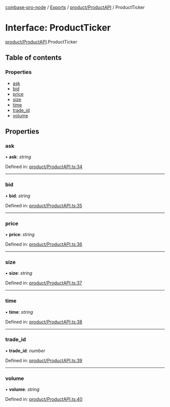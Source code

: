 [coinbase-pro-node](../README.md) / [Exports](../modules.md) / [product/ProductAPI](../modules/product_productapi.md) / ProductTicker

# Interface: ProductTicker

[product/ProductAPI](../modules/product_productapi.md).ProductTicker

## Table of contents

### Properties

- [ask](product_productapi.productticker.md#ask)
- [bid](product_productapi.productticker.md#bid)
- [price](product_productapi.productticker.md#price)
- [size](product_productapi.productticker.md#size)
- [time](product_productapi.productticker.md#time)
- [trade\_id](product_productapi.productticker.md#trade_id)
- [volume](product_productapi.productticker.md#volume)

## Properties

### ask

• **ask**: *string*

Defined in: [product/ProductAPI.ts:34](https://github.com/bennycode/coinbase-pro-node/blob/c3d8f7c/src/product/ProductAPI.ts#L34)

___

### bid

• **bid**: *string*

Defined in: [product/ProductAPI.ts:35](https://github.com/bennycode/coinbase-pro-node/blob/c3d8f7c/src/product/ProductAPI.ts#L35)

___

### price

• **price**: *string*

Defined in: [product/ProductAPI.ts:36](https://github.com/bennycode/coinbase-pro-node/blob/c3d8f7c/src/product/ProductAPI.ts#L36)

___

### size

• **size**: *string*

Defined in: [product/ProductAPI.ts:37](https://github.com/bennycode/coinbase-pro-node/blob/c3d8f7c/src/product/ProductAPI.ts#L37)

___

### time

• **time**: *string*

Defined in: [product/ProductAPI.ts:38](https://github.com/bennycode/coinbase-pro-node/blob/c3d8f7c/src/product/ProductAPI.ts#L38)

___

### trade\_id

• **trade\_id**: *number*

Defined in: [product/ProductAPI.ts:39](https://github.com/bennycode/coinbase-pro-node/blob/c3d8f7c/src/product/ProductAPI.ts#L39)

___

### volume

• **volume**: *string*

Defined in: [product/ProductAPI.ts:40](https://github.com/bennycode/coinbase-pro-node/blob/c3d8f7c/src/product/ProductAPI.ts#L40)
